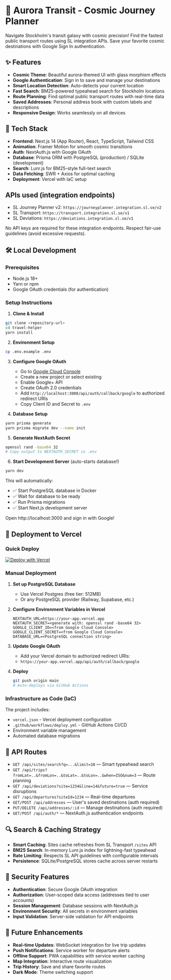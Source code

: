 # 🌟 Aurora Transit - Cosmic Journey Planner

Navigate Stockholm's transit galaxy with cosmic precision! Find the fastest public transport routes using SL integration APIs. Save your favorite cosmic destinations with Google Sign In authentication.

## ✨ Features
- **Cosmic Theme**: Beautiful aurora-themed UI with glass morphism effects
- **Google Authentication**: Sign in to save and manage your destinations
- **Smart Location Detection**: Auto-detects your current location
- **Fast Search**: BM25-powered typeahead search for Stockholm locations  
- **Route Planning**: Find optimal public transport routes with real-time data
- **Saved Addresses**: Personal address book with custom labels and descriptions
- **Responsive Design**: Works seamlessly on all devices

## 🚀 Tech Stack
- **Frontend**: Next.js 14 (App Router), React, TypeScript, Tailwind CSS
- **Animation**: Framer Motion for smooth cosmic transitions
- **Auth**: NextAuth.js with Google OAuth
- **Database**: Prisma ORM with PostgreSQL (production) / SQLite (development)
- **Search**: Lunr.js for BM25-style full-text search
- **Data Fetching**: SWR + Axios for optimal caching
- **Deployment**: Vercel with IaC setup

## APIs used (integration endpoints)
- SL Journey Planner v2: `https://journeyplanner.integration.sl.se/v2`
- SL Transport: `https://transport.integration.sl.se/v1`
- SL Deviations: `https://deviations.integration.sl.se/v1`

No API keys are required for these integration endpoints. Respect fair-use guidelines (avoid excessive requests).

## 🛠️ Local Development

### Prerequisites
- Node.js 18+ 
- Yarn or npm
- Google OAuth credentials (for authentication)

### Setup Instructions

1. **Clone & Install**
```bash
git clone <repository-url>
cd travel-helper
yarn install
```

2. **Environment Setup**
```bash
cp .env.example .env
```

3. **Configure Google OAuth**
   - Go to [Google Cloud Console](https://console.cloud.google.com)
   - Create a new project or select existing
   - Enable Google+ API  
   - Create OAuth 2.0 credentials
   - Add `http://localhost:3000/api/auth/callback/google` to authorized redirect URIs
   - Copy Client ID and Secret to `.env`

4. **Database Setup**
```bash
yarn prisma generate
yarn prisma migrate dev --name init
```

5. **Generate NextAuth Secret**
```bash
openssl rand -base64 32
# Copy output to NEXTAUTH_SECRET in .env
```

6. **Start Development Server** (auto-starts database!)
```bash
yarn dev
```

This will automatically:
- ✅ Start PostgreSQL database in Docker
- ✅ Wait for database to be ready
- ✅ Run Prisma migrations
- ✅ Start Next.js development server

Open http://localhost:3000 and sign in with Google!

## 🚀 Deployment to Vercel

### Quick Deploy
[![Deploy with Vercel](https://vercel.com/button)](https://vercel.com/new/clone?repository-url=https://github.com/kristofferremback/travel-helper)

### Manual Deployment

1. **Set up PostgreSQL Database**
   - Use Vercel Postgres (free tier: 512MB)
   - Or any PostgreSQL provider (Railway, Supabase, etc.)

2. **Configure Environment Variables in Vercel**
   ```
   NEXTAUTH_URL=https://your-app.vercel.app
   NEXTAUTH_SECRET=<generate with: openssl rand -base64 32>
   GOOGLE_CLIENT_ID=<from Google Cloud Console>
   GOOGLE_CLIENT_SECRET=<from Google Cloud Console>
   DATABASE_URL=<PostgreSQL connection string>
   ```

3. **Update Google OAuth**
   - Add your Vercel domain to authorized redirect URIs:
   - `https://your-app.vercel.app/api/auth/callback/google`

4. **Deploy**
   ```bash
   git push origin main
   # Auto-deploys via GitHub Actions
   ```

### Infrastructure as Code (IaC)
The project includes:
- `vercel.json` - Vercel deployment configuration
- `.github/workflows/deploy.yml` - GitHub Actions CI/CD
- Environment variable management
- Automated database migrations

## 📡 API Routes
- `GET /api/sites/search?q=...&limit=10` — Smart typeahead search
- `GET /api/trips?fromLat=..&fromLon=..&toLat=..&toLon=..&when=ISO&num=3` — Route planning
- `GET /api/deviations?site=1234&line=14&future=true` — Service disruptions
- `GET /api/departures?siteId=1234` — Real-time departures
- `GET/POST /api/addresses` — User's saved destinations (auth required)
- `PUT/DELETE /api/addresses/:id` — Manage destinations (auth required)
- `GET/POST /api/auth/*` — NextAuth.js authentication endpoints

## 🔍 Search & Caching Strategy
- **Smart Caching**: Sites cache refreshes from SL Transport `/sites` API  
- **BM25 Search**: In-memory Lunr.js index for lightning-fast typeahead
- **Rate Limiting**: Respects SL API guidelines with configurable intervals
- **Persistence**: SQLite/PostgreSQL stores cache across server restarts

## 🔐 Security Features
- **Authentication**: Secure Google OAuth integration
- **Authorization**: User-scoped data access (addresses tied to user accounts)
- **Session Management**: Database sessions with NextAuth.js
- **Environment Security**: All secrets in environment variables
- **Input Validation**: Server-side validation for API endpoints

## 🌟 Future Enhancements
- **Real-time Updates**: WebSocket integration for live trip updates
- **Push Notifications**: Service worker for departure alerts  
- **Offline Support**: PWA capabilities with service worker caching
- **Map Integration**: Interactive route visualization
- **Trip History**: Save and share favorite routes
- **Dark Mode**: Theme switching support
